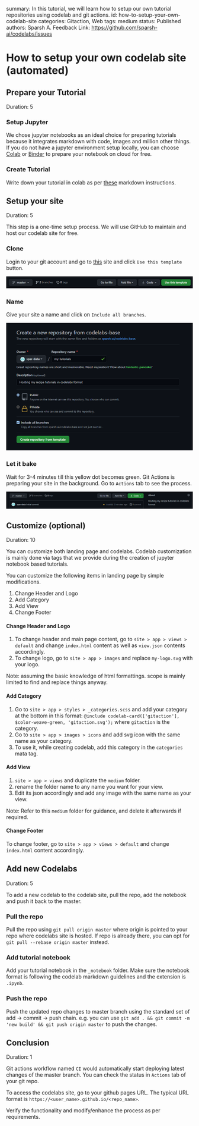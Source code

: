 summary: In this tutorial, we will learn how to setup our own tutorial repositories using codelab and git actions.
id: how-to-setup-your-own-codelab-site
categories: Gitaction, Web
tags: medium
status: Published
authors: Sparsh A.
Feedback Link: https://github.com/sparsh-ai/codelabs/issues

# How to setup your own codelab site (automated)

<!-- ------------------------ -->
## Prepare your Tutorial
Duration: 5

### Setup Jupyter

We chose jupyter notebooks as an ideal choice for preparing tutorials because it integrates markdown with code, images and million other things. If you do not have a jupyter environment setup locally, you can choose [Colab](https://colab.research.google.com/) or [Binder](https://mybinder.org/v2/gh/jupyterlab/jupyterlab-demo/master?urlpath=lab/tree/demo) to prepare your notebook on cloud for free.

### Create Tutorial
Write down your tutorial in colab as per [these](https://github.com/googlecodelabs/tools/blob/master/FORMAT-GUIDE.md) markdown instructions.

<!-- ------------------------ -->
## Setup your site
Duration: 5

<aside class="positive">
This step is a one-time setup process. We will use GitHub to maintain and host our codelab site for free.
</aside>

### Clone
Login to your git account and go to [this](https://github.com/sparsh-ai/codelabs-base) site and click ```Use this template``` button.

![clone](img/how-to-setup-your-own-codelab-site-clone.png)

### Name
Give your site a name and click on ```Include all branches```.

![name](img/how-to-setup-your-own-codelab-site-rename.png)

### Let it bake

Wait for 3-4 minutes till this yellow dot becomes green. Git Actions is preparing your site in the background. Go to ```Actions``` tab to see the process.

![bake](img/how-to-setup-your-own-codelab-site-bake.png)

<!-- ------------------------ -->
## Customize (optional)
Duration: 10

<aside class="positive">
    You can customize both landing page and codelabs. Codelab customization is mainly done via tags that we provide during the creation of jupyter notebook based tutorials.
</aside>

You can customize the following items in landing page by simple modifications.
1. Change Header and Logo
2. Add Category
3. Add View
4. Change Footer

#### Change Header and Logo
1. To change header and main page content, go to ```site > app > views > default``` and change ```index.html``` content as well as ```view.json``` contents accordingly.
2. To change logo, go to ```site > app > images``` and replace ```my-logo.svg``` with your logo.

Note: assuming the basic knowledge of html formattings. scope is mainly limited to find and replace things anyway.

#### Add Category
1. Go to ```site > app > styles > _categories.scss``` and add your category at the bottom in this format: ```@include codelab-card(['gitaction'], $color-weave-green, 'gitaction.svg');``` where ```gitaction``` is the category.
2. Go to ```site > app > images > icons``` and add svg icon with the same name as your category.
3. To use it, while creating codelab, add this category in the ```categories``` mata tag.


#### Add View
1. ```site > app > views``` and duplicate the ```medium``` folder.
2. rename the folder name to any name you want for your view.
3. Edit its json accordingly and add any image with the same name as your view.

Note: Refer to this ```medium``` folder for guidance, and delete it afterwards if required.

#### Change Footer
To change footer, go to ```site > app > views > default``` and change ```index.html``` content accordingly.

<!-- ------------------------ -->
## Add new Codelabs
Duration: 5

To add a new codelab to the codelab site, pull the repo, add the notebook and push it back to the master.

### Pull the repo
Pull the repo using ```git pull origin master``` where origin is pointed to your repo where codelabs site is hosted. If repo is already there, you can opt for ```git pull --rebase origin master``` instead.

### Add tutorial notebook
Add your tutorial notebook in the ```_notebook``` folder. Make sure the notebook format is following the codelab markdown guidelines and the extension is ```.ipynb```.

### Push the repo
Push the updated repo changes to master branch using the standard set of add -> commit -> push chain. e.g. you can use ```git add . && git commit -m 'new build' && git push origin master``` to push the changes.

<!-- ------------------------ -->
## Conclusion
Duration: 1

Git actions workflow named ```CI``` would automatically start deploying latest changes of the master branch. You can check the status in ```Actions``` tab of your git repo.

To access the codelabs site, go to your github pages URL. The typical URL format is ```https://<user_name>.github.io/<repo_name>```.

Verify the functionality and modify/enhance the process as per requirements.
